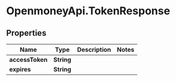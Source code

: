# OpenmoneyApi.TokenResponse

## Properties
Name | Type | Description | Notes
------------ | ------------- | ------------- | -------------
**accessToken** | **String** |  | 
**expires** | **String** |  | 


